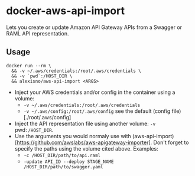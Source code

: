 # docker-aws-api-import

Lets you create or update Amazon API Gateway APIs from a Swagger or RAML API representation.

## Usage

    docker run --rm \
      && -v ~/.aws/credentials:/root/.aws/credentials \
      && -v `pwd`:/HOST_DIR \
      && alexisno/aws-api-import <ARGS>

* Inject your AWS credentials and/or config in the container using a volume:
  * `-v ~/.aws/credentials:/root/.aws/credentials`
  * `-v ~/.aws/config:/root/.aws/config` see the default (config file)[./root/.aws/config]
* Inject the API representation file using another volume: `-v `pwd`:/HOST_DIR`.
* Use the arguments you would normaly use with (aws-api-import)[https://github.com/awslabs/aws-apigateway-importer]. Don't forget to specify the paths using the volume cited above. Examples:
  * `-c /HOST_DIR/path/to/api.raml`
  * `-update API_ID --deploy STAGE_NAME /HOST_DIR/path/to/swagger.yaml`
